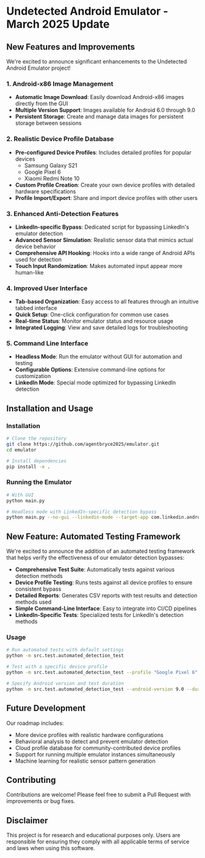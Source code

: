 # Undetected Android Emulator - March 2025 Update

## New Features and Improvements

We're excited to announce significant enhancements to the Undetected Android Emulator project!

### 1. Android-x86 Image Management
- **Automatic Image Download**: Easily download Android-x86 images directly from the GUI
- **Multiple Version Support**: Images available for Android 6.0 through 9.0
- **Persistent Storage**: Create and manage data images for persistent storage between sessions

### 2. Realistic Device Profile Database
- **Pre-configured Device Profiles**: Includes detailed profiles for popular devices
  - Samsung Galaxy S21
  - Google Pixel 6
  - Xiaomi Redmi Note 10
- **Custom Profile Creation**: Create your own device profiles with detailed hardware specifications
- **Profile Import/Export**: Share and import device profiles with other users

### 3. Enhanced Anti-Detection Features
- **LinkedIn-specific Bypass**: Dedicated script for bypassing LinkedIn's emulator detection
- **Advanced Sensor Simulation**: Realistic sensor data that mimics actual device behavior
- **Comprehensive API Hooking**: Hooks into a wide range of Android APIs used for detection
- **Touch Input Randomization**: Makes automated input appear more human-like

### 4. Improved User Interface
- **Tab-based Organization**: Easy access to all features through an intuitive tabbed interface
- **Quick Setup**: One-click configuration for common use cases
- **Real-time Status**: Monitor emulator status and resource usage
- **Integrated Logging**: View and save detailed logs for troubleshooting

### 5. Command Line Interface
- **Headless Mode**: Run the emulator without GUI for automation and testing
- **Configurable Options**: Extensive command-line options for customization
- **LinkedIn Mode**: Special mode optimized for bypassing LinkedIn detection

## Installation and Usage

### Installation
```bash
# Clone the repository
git clone https://github.com/agentbryce2025/emulator.git
cd emulator

# Install dependencies
pip install -e .
```

### Running the Emulator
```bash
# With GUI
python main.py

# Headless mode with LinkedIn-specific detection bypass
python main.py --no-gui --linkedin-mode --target-app com.linkedin.android
```

## New Feature: Automated Testing Framework
We're excited to announce the addition of an automated testing framework that helps verify the effectiveness of our emulator detection bypasses:

- **Comprehensive Test Suite**: Automatically tests against various detection methods
- **Device Profile Testing**: Runs tests against all device profiles to ensure consistent bypass
- **Detailed Reports**: Generates CSV reports with test results and detection methods used
- **Simple Command-Line Interface**: Easy to integrate into CI/CD pipelines
- **LinkedIn-Specific Tests**: Specialized tests for LinkedIn's detection methods

### Usage
```bash
# Run automated tests with default settings
python -m src.test.automated_detection_test

# Test with a specific device profile
python -m src.test.automated_detection_test --profile "Google Pixel 6"

# Specify Android version and test duration
python -m src.test.automated_detection_test --android-version 9.0 --duration 120
```

## Future Development
Our roadmap includes:
- More device profiles with realistic hardware configurations
- Behavioral analysis to detect and prevent emulator detection
- Cloud profile database for community-contributed device profiles
- Support for running multiple emulator instances simultaneously
- Machine learning for realistic sensor pattern generation

## Contributing
Contributions are welcome! Please feel free to submit a Pull Request with improvements or bug fixes.

## Disclaimer
This project is for research and educational purposes only. Users are responsible for ensuring they comply with all applicable terms of service and laws when using this software.
